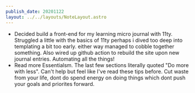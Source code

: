 ```yaml
---
publish_date: 20201122
layout: ../../layouts/NoteLayout.astro
---
```

- Decided build a front-end for my learning micro journal with 11ty. Struggled a little with the basics of 11ty perhaps i dived too deep into templating a bit too early. either way managed to cobble together something. Also wired up github action to rebuild the site upon new journal entries. Automating all the things!
- Read more Essentialsm. The last few sections literally quoted "Do more with less". Can't help but feel like I've read these tips before. Cut waste from your life, dont do spend energy on doing things which dont push your goals and priorites forward.
